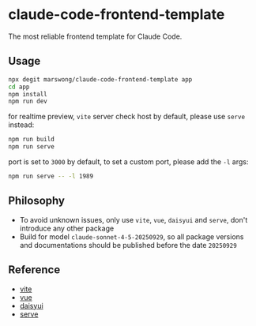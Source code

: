 # claude-code-frontend-template

The most reliable frontend template for Claude Code.

## Usage

```bash
npx degit marswong/claude-code-frontend-template app
cd app
npm install
npm run dev
```

for realtime preview, `vite` server check host by default, please use `serve` instead:
```bash
npm run build
npm run serve
```

port is set to `3000` by default, to set a custom port, please add the `-l` args:
```bash
npm run serve -- -l 1989
```

## Philosophy

- To avoid unknown issues, only use `vite`, `vue`, `daisyui` and `serve`, don't introduce any other package
- Build for model `claude-sonnet-4-5-20250929`, so all package versions and documentations should be published before the date `20250929`

## Reference

- [vite](https://vite.dev)
- [vue](https://vuejs.org)
- [daisyui](https://daisyui.com)
- [serve](https://github.com/vercel/serve)
